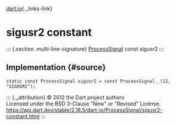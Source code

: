 [dart:io](../../dart-io/dart-io-library){._links-link}

sigusr2 constant
================

::: {.section .multi-line-signature}
[ProcessSignal](../processsignal-class) const sigusr2
:::

Implementation {#source}
--------------

``` {.language-dart data-language="dart"}
static const ProcessSignal sigusr2 = const ProcessSignal._(12, "SIGUSR2");
```

::: {._attribution}
© 2012 the Dart project authors\
Licensed under the BSD 3-Clause \"New\" or \"Revised\" License.\
<https://api.dart.dev/stable/2.18.5/dart-io/ProcessSignal/sigusr2-constant.html>
:::
